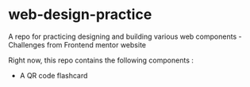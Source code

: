 # web-design-practice
A repo for practicing designing and building various web components - Challenges from Frontend mentor website 

Right now, this repo contains the following components : 
- A QR code flashcard